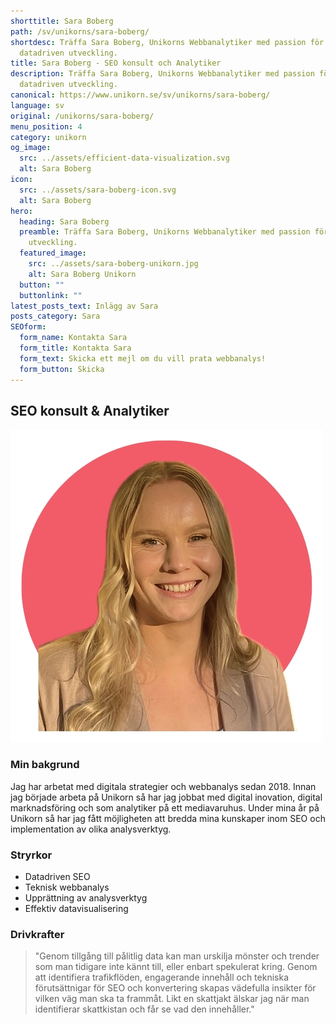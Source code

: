 ```yaml
---
shorttitle: Sara Boberg
path: /sv/unikorns/sara-boberg/
shortdesc: Träffa Sara Boberg, Unikorns Webbanalytiker med passion för
  datadriven utveckling.
title: Sara Boberg - SEO konsult och Analytiker
description: Träffa Sara Boberg, Unikorns Webbanalytiker med passion för
  datadriven utveckling.
canonical: https://www.unikorn.se/sv/unikorns/sara-boberg/
language: sv
original: /unikorns/sara-boberg/
menu_position: 4
category: unikorn
og_image:
  src: ../assets/efficient-data-visualization.svg
  alt: Sara Boberg
icon:
  src: ../assets/sara-boberg-icon.svg
  alt: Sara Boberg
hero:
  heading: Sara Boberg
  preamble: Träffa Sara Boberg, Unikorns Webbanalytiker med passion för datadriven
    utveckling.
  featured_image:
    src: ../assets/sara-boberg-unikorn.jpg
    alt: Sara Boberg Unikorn
  button: ""
  buttonlink: ""
latest_posts_text: Inlägg av Sara
posts_category: Sara
SEOform:
  form_name: Kontakta Sara
  form_title: Kontakta Sara
  form_text: Skicka ett mejl om du vill prata webbanalys!
  form_button: Skicka
---
```

## S﻿EO konsult & Analytiker

![Sara Boberg Unikorn](../assets/sara-boberg-unikorn.jpg)

### M﻿in bakgrund

Jag har arbetat med digitala strategier och webbanalys sedan 2018. Innan jag började arbeta på Unikorn så har jag jobbat med digital inovation, digital marknadsföring och som analytiker på ett mediavaruhus. Under mina år på Unikorn så har jag fått möjligheten att bredda mina kunskaper inom SEO och implementation av olika analysverktyg. 

### Stryrkor

* Datadriven SEO
* T﻿eknisk webbanalys
* Upprättning av analysverktyg
* Effektiv datavisualisering

### Drivkrafter

> "Genom tillgång till pålitlig data kan man urskilja mönster och trender som man tidigare inte kännt till, eller enbart spekulerat kring. Genom att identifiera trafikflöden, engagerande innehåll och tekniska förutsättnigar för SEO och konvertering skapas vädefulla insikter för vilken väg man ska ta frammåt. Likt en skattjakt älskar jag när man identifierar skattkistan och får se vad den innehåller."